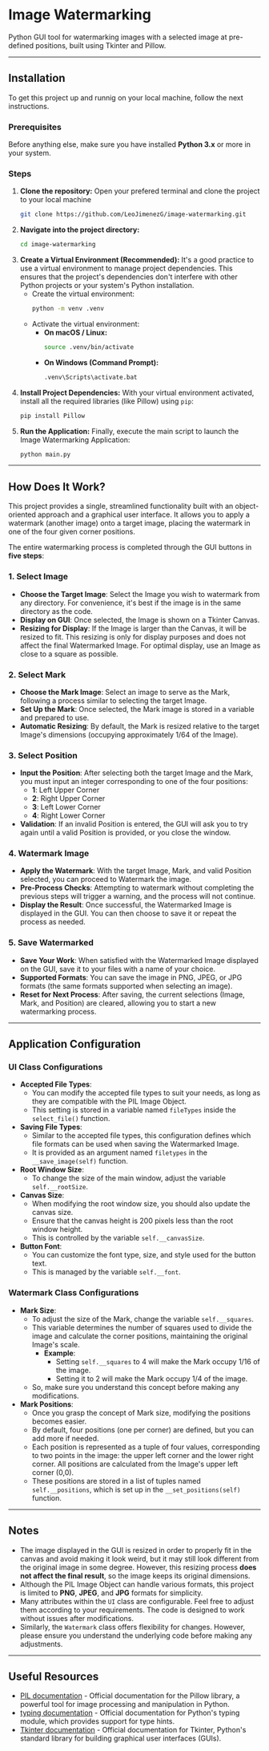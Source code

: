 # Image Watermarking

Python GUI tool for watermarking images with a selected image at pre-defined positions, built using Tkinter and Pillow.

---

## Installation

To get this project up and runnig on your local machine, follow the next instructions.

### Prerequisites
Before anything else, make sure you have installed **Python 3.x** or more in your system.

### Steps
1. **Clone the repository:**
Open your prefered terminal and clone the project to your local machine
    ```bash
    git clone https://github.com/LeoJimenezG/image-watermarking.git
    ```
2.  **Navigate into the project directory:**
    ```bash
    cd image-watermarking
    ```
3. **Create a Virtual Environment (Recommended):**
It's a good practice to use a virtual environment to manage project dependencies. This ensures that the project's dependencies don't interfere with other Python projects or your system's Python installation.
    * Create the virtual environment:
        ```bash
        python -m venv .venv
        ```
    * Activate the virtual environment:
        * **On macOS / Linux:**
            ```bash
            source .venv/bin/activate
            ```
        * **On Windows (Command Prompt):**
            ```bash
            .venv\Scripts\activate.bat
            ```
4. **Install Project Dependencies:**
With your virtual environment activated, install all the required libraries (like Pillow) using `pip`:
    ```bash
    pip install Pillow
    ```
5. **Run the Application:**
Finally, execute the main script to launch the Image Watermarking Application:
    ```bash
    python main.py
    ```

---

## How Does It Work?

This project provides a single, streamlined functionality built with an object-oriented approach and a graphical user interface. It allows you to apply a watermark (another image) onto a target image, placing the watermark in one of the four given corner positions.

The entire watermarking process is completed through the GUI buttons in **five steps**:

### 1. Select Image
* **Choose the Target Image**: Select the Image you wish to watermark from any directory. For convenience, it's best if the image is in the same directory as the code.
* **Display on GUI**: Once selected, the Image is shown on a Tkinter Canvas.
* **Resizing for Display**: If the Image is larger than the Canvas, it will be resized to fit. This resizing is only for display purposes and does not affect the final Watermarked Image. For optimal display, use an Image as close to a square as possible.

### 2. Select Mark
* **Choose the Mark Image**: Select an image to serve as the Mark, following a process similar to selecting the target Image.
* **Set Up the Mark**: Once selected, the Mark image is stored in a variable and prepared to use.
* **Automatic Resizing**: By default, the Mark is resized relative to the target Image's dimensions (occupying approximately 1/64 of the Image).

### 3. Select Position
* **Input the Position**: After selecting both the target Image and the Mark, you must input an integer corresponding to one of the four positions:
  * **1**: Left Upper Corner  
  * **2**: Right Upper Corner  
  * **3**: Left Lower Corner  
  * **4**: Right Lower Corner
* **Validation**: If an invalid Position is entered, the GUI will ask you to try again until a valid Position is provided, or you close the window.

### 4. Watermark Image
* **Apply the Watermark**: With the target Image, Mark, and valid Position selected, you can proceed to Watermark the image.
* **Pre-Process Checks**: Attempting to watermark without completing the previous steps will trigger a warning, and the process will not continue.
* **Display the Result**: Once successful, the Watermarked Image is displayed in the GUI. You can then choose to save it or repeat the process as needed.

### 5. Save Watermarked 
* **Save Your Work**: When satisfied with the Watermarked Image displayed on the GUI, save it to your files with a name of your choice.
* **Supported Formats**: You can save the image in PNG, JPEG, or JPG formats (the same formats supported when selecting an image).
* **Reset for Next Process**: After saving, the current selections (Image, Mark, and Position) are cleared, allowing you to start a new watermarking process.

---

## Application Configuration

### UI Class Configurations
* **Accepted File Types**:
  * You can modify the accepted file types to suit your needs, as long as they are compatible with the PIL Image Object.
  * This setting is stored in a variable named `fileTypes` inside the `select_file()` function.
* **Saving File Types**:
  * Similar to the accepted file types, this configuration defines which file formats can be used when saving the Watermarked Image.
  * It is provided as an argument named `filetypes` in the `__save_image(self)` function.
* **Root Window Size**:
  * To change the size of the main window, adjust the variable `self.__rootSize`.
* **Canvas Size**:
  * When modifying the root window size, you should also update the canvas size.
  * Ensure that the canvas height is 200 pixels less than the root window height.
  * This is controlled by the variable `self.__canvasSize`.
* **Button Font**:
  * You can customize the font type, size, and style used for the button text.
  * This is managed by the variable `self.__font`.

### Watermark Class Configurations
* **Mark Size**:
  * To adjust the size of the Mark, change the variable `self.__squares`.
  * This variable determines the number of squares used to divide the image and calculate the corner positions, maintaining the original Image's scale.
    * **Example**:
      * Setting `self.__squares` to 4 will make the Mark occupy 1/16 of the image.
      * Setting it to 2 will make the Mark occupy 1/4 of the image.
  * So, make sure you understand this concept before making any modifications.
* **Mark Positions**:
  * Once you grasp the concept of Mark size, modifying the positions becomes easier.
  * By default, four positions (one per corner) are defined, but you can add more if needed.
  * Each position is represented as a tuple of four values, corresponding to two points in the image: the upper left corner and the lower right corner. All positions are calculated from the Image's upper left corner (0,0).
  * These positions are stored in a list of tuples named `self.__positions`, which is set up in the `__set_positions(self)` function.

---

## Notes

* The image displayed in the GUI is resized in order to properly fit in the canvas and avoid making it look weird, but it may still look different from the original image in some degree. However, this resizing process **does not affect the final result**, so the image keeps its original dimensions.
* Although the PIL Image Object can handle various formats, this project is limited to **PNG**, **JPEG**, and **JPG** formats for simplicity.
* Many attributes within the `UI` class are configurable. Feel free to adjust them according to your requirements. The code is designed to work without issues after modifications.
* Similarly, the `Watermark` class offers flexibility for changes. However, please ensure you understand the underlying code before making any adjustments.

---

## Useful Resources

* [PIL documentation](https://pillow.readthedocs.io/en/stable/handbook/tutorial.html) - Official documentation for the Pillow library, a powerful tool for image processing and manipulation in Python.
* [typing documentation](https://docs.python.org/3/library/typing.html) - Official documentation for Python's typing module, which provides support for type hints.
* [Tkinter documentation](https://docs.python.org/3/library/tk.html) - Official documentation for Tkinter, Python's standard library for building graphical user interfaces (GUIs).

